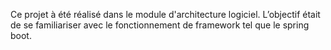 Ce projet à été  réalisé dans le module d'architecture logiciel. L’objectif était de se familiariser avec le fonctionnement de framework tel que le spring boot.
